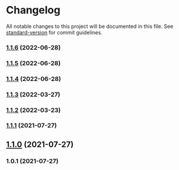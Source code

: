 # Changelog

All notable changes to this project will be documented in this file. See [standard-version](https://github.com/conventional-changelog/standard-version) for commit guidelines.

### [1.1.6](https://github.com/djamey87/flash-me-app/compare/v1.1.5...v1.1.6) (2022-06-28)

### [1.1.5](https://github.com/djamey87/flash-me-app/compare/v1.1.4...v1.1.5) (2022-06-28)

### [1.1.4](https://github.com/djamey87/flash-me-app/compare/v1.1.3...v1.1.4) (2022-06-28)

### [1.1.3](https://github.com/djamey87/flash-me-app/compare/v1.1.2...v1.1.3) (2022-03-27)

### [1.1.2](https://github.com/djamey87/flash-me-app/compare/v1.1.1...v1.1.2) (2022-03-23)

### [1.1.1](https://github.com/djamey87/flash-me-app/compare/v1.1.0...v1.1.1) (2021-07-27)

## [1.1.0](https://github.com/djamey87/flash-me-app/compare/v1.0.1...v1.1.0) (2021-07-27)

### 1.0.1 (2021-07-27)
